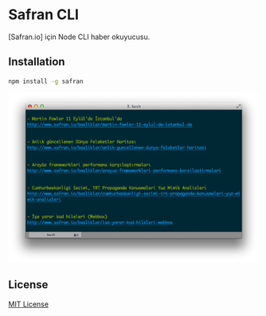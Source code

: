 # Safran CLI

[Safran.io] için Node CLI haber okuyucusu.

## Installation

```bash
npm install -g safran
```

![Safran.io](https://raw.githubusercontent.com/f/safran-cli/master/screenshot.png)

## License

[MIT License](http://f.mit-license.org)
